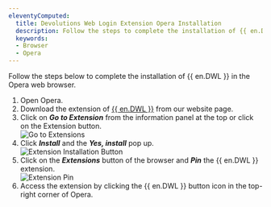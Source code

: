 ```yaml
---
eleventyComputed:
  title: Devolutions Web Login Extension Opera Installation
  description: Follow the steps to complete the installation of {{ en.DWL }} in the Opera web browser. 
  keywords:
  - Browser
  - Opera
---
```

Follow the steps below to complete the installation of {{ en.DWL }} in the Opera web browser.

1. Open Opera.
1. Download the extension of [{{ en.DWL }}](https://devolutions.net/web-login) from our website page.
1. Click on ***Go to Extension*** from the information panel at the top or click on the Extension button.  
![Go to Extensions](https://webdevolutions.azureedge.net/docs/en/kb/KB4815.png)  
1. Click ***Install*** and the ***Yes, install*** pop up.  
![Extension Installation Button](https://webdevolutions.azureedge.net/docs/en/kb/KB4816.png)  
1. Click on the ***Extensions*** button of the browser and ***Pin*** the {{ en.DWL }} extension.  
![Extension Pin](https://webdevolutions.azureedge.net/docs/en/kb/KB4817.png)  
1. Access the extension by clicking the {{ en.DWL }} button icon in the top-right corner of Opera.